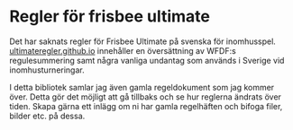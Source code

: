 Regler för frisbee ultimate
===========================

Det har saknats regler för Frisbee Ultimate på svenska för inomhusspel. [ultimateregler.github.io](ultimateregler.github.io) 
innehåller en översättning av WFDF:s regulesummering samt några vanliga undantag som används i Sverige vid inomhusturneringar.

I detta bibliotek samlar jag även gamla regeldokument som jag kommer över. Detta gör det möjligt att gå tillbaks och se hur
reglerna ändrats över tiden. Skapa gärna ett inlägg om ni har gamla regelhäften och bifoga filer, bilder etc. på dessa.
